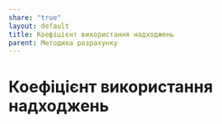 ```yaml
---
share: "true"
layout: default
title: Коефіцієнт використання надходжень
parent: Методика розрахунку
---
```


# Коефіцієнт використання надходжень